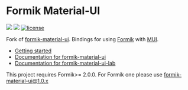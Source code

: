 # Formik Material-UI

![](https://github.com/mercantile/formik-material-ui/workflows/Build%20formik-material-ui/badge.svg)
![](https://github.com/mercantile/formik-material-ui/workflows/Build%20formik-material-ui-lab/badge.svg)
[![license](https://badgen.now.sh/badge/license/MIT)](./LICENSE)

Fork of [formik-material-ui](https://github.com/mercantile/formik-material-ui). Bindings for using [Formik](https://github.com/jaredpalmer/formik) with [MUI](https://mui.com/).

- [Getting started](https://github.com/mercantile/formik-material-ui/blob/next/docs/docs/guide/getting-started.md)
- [Documentation for formik-material-ui](https://github.com/mercantile/formik-material-ui/blob/next/docs/docs/api/material-ui.md)
- [Documentation for formik-material-ui-lab](https://github.com/mercantile/formik-material-ui/blob/next/docs/docs/api/material-ui.md)

This project requires Formik>= 2.0.0. For Formik one please use formik-material-ui@1.0.x
